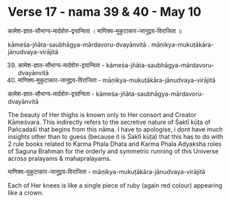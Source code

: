 # Verse 17 - nama 39 & 40 - May 10

कामेश-ज्ञात-सौभाग्य-मार्दवोरु-द्वयान्विता ।
माणिक्य-मुकुटाकार-जानुद्वय-विराजिता ॥

kāmeśa-jñāta-saubhāgya-mārdavoru-dvayānvitā .
māṇikya-mukuṭākāra-jānudvaya-virājitā 

39. कामेश-ज्ञात-सौभाग्य-मार्दवोरु-द्वयान्विता - kāmeśa-jñāta-saubhāgya-mārdavoru-dvayānvitā 
40. माणिक्य-मुकुटाकार-जानुद्वय-विराजिता - māṇikya-mukuṭākāra-jānudvaya-virājitā

कामेश-ज्ञात-सौभाग्य-मार्दवोरु-द्वयान्विता - kāmeśa-jñāta-saubhāgya-mārdavoru-dvayānvitā

The beauty of Her thighs is known only to Her consort and Creator Kāmeśvara. This indirectly refers to the secretive nature of Śaktī kūṭa of Pañcadaśī that begins from this nāma. I have to apologise, i dont have much insights other than to guess (because it is Śaktī kūṭa) that this has to do with 2 rule books  related to Karma Phala Dhata and Karma Phala Adyaksha roles of Saguna Brahman for the orderly and symmetric running of this Universe across pralayams & mahapralayams.

माणिक्य-मुकुटाकार-जानुद्वय-विराजिता - māṇikya-mukuṭākāra-jānudvaya-virājitā

Each of Her knees is like a single piece of ruby (again red colour) appearing like a crown.
